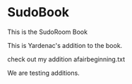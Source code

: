 SudoBook
========

This is the SudoRoom Book

This is Yardenac's addition to the book.

check out my addition afairbeginning.txt

We are testing additions.
